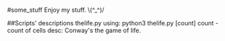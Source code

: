 #some_stuff
Enjoy my stuff. \\(^_^)/

##Scripts' descriptions
    thelife.py
        using: python3 thelife.py [count]
            count - count of cells
        desc:
            Conway's the game of life.
